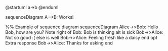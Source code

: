 
@startuml
a->b
@enduml


sequenceDiagram
  A-->B: Works!

%% Example of sequence diagram
  sequenceDiagram
    Alice->>Bob: Hello Bob, how are you?
    Note right of Bob: Bob is thinking
    alt is sick
        Bob->>Alice: Not so good :(
    else is well
        Bob->>Alice: Feeling fresh like a daisy
    end
    opt Extra response
        Bob->>Alice: Thanks for asking
    end